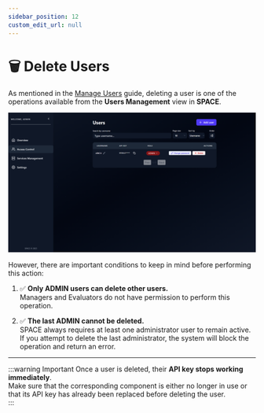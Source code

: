 ```yaml
---
sidebar_position: 12
custom_edit_url: null
---
```


# 🗑️ Delete Users

As mentioned in the [Manage Users](./manage-users.md) guide, deleting a user is one of the operations available from the **Users Management** view in **SPACE**.

![Access Control Screen](../../../static/img/space/user-guides/access-control.png)

However, there are important conditions to keep in mind before performing this action:

1. ✅ **Only ADMIN users can delete other users.**  
   Managers and Evaluators do not have permission to perform this operation.  

2. ✅ **The last ADMIN cannot be deleted.**  
   SPACE always requires at least one administrator user to remain active.  
   If you attempt to delete the last administrator, the system will block the operation and return an error.  

---

:::warning Important
Once a user is deleted, their **API key stops working immediately**.  
Make sure that the corresponding component is either no longer in use or that its API key has already been replaced before deleting the user.  
:::